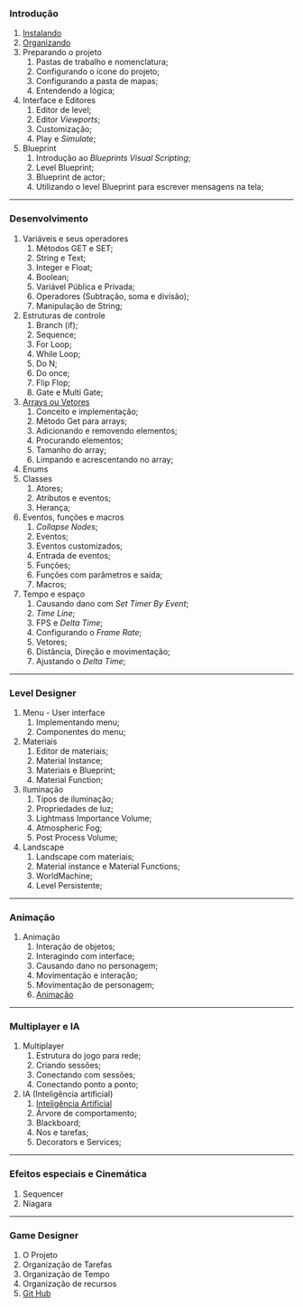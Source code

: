 ### Introdução
1. [Instalando](https://myerco.github.io/unreal-engine/modulo1/1-instalando.html)
1. [Organizando](https://myerco.github.io/unreal-engine/modulo1/2-organizando.html)
1. Preparando o projeto  
   1. Pastas de trabalho e nomenclatura;
   1. Configurando o ícone do projeto;
   1. Configurando a pasta de mapas;
   1. Entendendo a lógica;
1. Interface e Editores  
   1. Editor de level;
   1. Editor *Viewports*;
   1. Customização;
   1. Play e *Simulate*;
1. Blueprint  
   1. Introdução ao *Blueprints Visual Scripting*;
   1. Level Blueprint;
   1. Blueprint de actor;
   1. Utilizando o level Blueprint para escrever   mensagens na tela;

***

### Desenvolvimento     
1. Variáveis e seus operadores  
   1. Métodos GET e SET;
   1. String e Text;
   1. Integer e Float;
   1. Boolean;
   1. Variável Pública e Privada;
   1. Operadores (Subtração, soma e divisão);
   1. Manipulação de String;
1. Estruturas de controle  
   1. Branch (if);
   1. Sequence;
   1. For Loop;
   1. While Loop;
   1. Do N;
   1. Do once;
   1. Flip Flop;
   1. Gate e Multi Gate;
1. [Arrays ou Vetores](https://myerco.github.io/unreal-engine/modulo1/array.html)  
    1. Conceito e implementação;
    1. Método Get para arrays;
    1. Adicionando e removendo elementos;
    1. Procurando elementos;
    1. Tamanho do array;
    1. Limpando e acrescentando no array;
1. Enums  
1. Classes  
    1. Atores;
    1. Atributos e eventos;
    1. Herança;   
1. Eventos, funções e macros  
    1. *Collapse Nodes*;
    1. Eventos;
    1. Eventos customizados;
    1. Entrada de eventos;
    1. Funções;
    1. Funções com parâmetros e saída;
    1. Macros;
1. Tempo e espaço  
    1. Causando dano com *Set Timer By Event*;
    1. *Time Line*;
    1. FPS e *Delta Time*;
    1. Configurando o *Frame Rate*;
    1. Vetores;
    1. Distância, Direção e movimentação;
    1. Ajustando o *Delta Time*;   

***

### Level Designer  
1. Menu - User interface  
    1. Implementando menu;
    1. Componentes do menu;
1. Materiais  
    1. Editor de materiais;
    1. Material Instance;
    1. Materiais e Blueprint;
    1. Material Function;
1. Iluminação  
    1. Tipos de iluminação;
    1. Propriedades de luz;
    1. Lightmass Importance Volume;
    1. Atmospheric Fog;
    1. Post Process Volume;  
1. Landscape  
    1. Landscape com materiais;
    1. Material instance e Material Functions;
    1. WorldMachine;
    1. Level Persistente;

***

### Animação  
1. Animação  
    1. Interação de objetos;
    1. Interagindo com interface;
    1. Causando dano no personagem;
    1. Movimentação e interação;
    1. Movimentação de personagem;
    1. [Animação](https://myerco.github.io/unreal-engine/5-animacao.html)

***

### Multiplayer e IA  
1. Multiplayer  
    1. Estrutura do jogo para rede;
    1. Criando sessões;
    1. Conectando com sessões;
    1. Conectando ponto a ponto;
1. IA (Inteligência artificial)  
    1. [Inteligência Artificial](https://myerco.github.io/unreal-engine/4-inteligenciaArtificial.html)
    1. Árvore de comportamento;
    1. Blackboard;
    1. Nos e tarefas;
    1. Decorators e Services;

***

### Efeitos especiais e Cinemática  
1. Sequencer  
1. Niagara

***
### Game Designer
1. O Projeto
1. Organização de Tarefas
1. Organização de Tempo
1. Organização de recursos
1. [Git Hub](https://myerco.github.io/unreal-engine/modulo1/3-github.html)  
